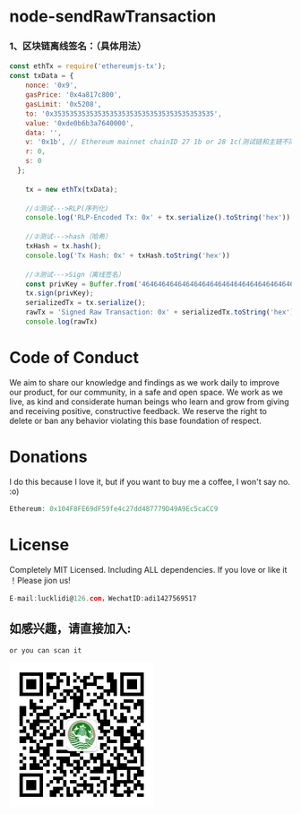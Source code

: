 # node-sendRawTransaction

### 1、区块链离线签名：（具体用法）

```JavaScript
const ethTx = require('ethereumjs-tx');
const txData = {
    nonce: '0x9',
    gasPrice: '0x4a817c800',
    gasLimit: '0x5208',
    to: '0x3535353535353535353535353535353535353535',
    value: '0xde0b6b3a7640000',
    data: '',
    v: '0x1b', // Ethereum mainnet chainID 27 1b or 28 1c(测试链和主链不同,rinkeby为0x2b,如不懂可以提issue)
    r: 0,
    s: 0
  };
  
    tx = new ethTx(txData);
    
    //①测试--->RLP(序列化)
    console.log('RLP-Encoded Tx: 0x' + tx.serialize().toString('hex'))

    //②测试--->hash（哈希）
    txHash = tx.hash();
    console.log('Tx Hash: 0x' + txHash.toString('hex'))

    //③测试--->Sign（离线签名）
    const privKey = Buffer.from('4646464646464646464646464646464646464646464646464646464646464646', 'hex');
    tx.sign(privKey);
    serializedTx = tx.serialize();
    rawTx = 'Signed Raw Transaction: 0x' + serializedTx.toString('hex');
    console.log(rawTx)
```
# Code of Conduct

We aim to share our knowledge and findings as we work daily to improve our product, for our community, in a safe and open space. We work as we live, as kind and considerate human beings who learn and grow from giving and receiving positive, constructive feedback. We reserve the right to delete or ban any behavior violating this base foundation of respect.

# Donations

I do this because I love it, but if you want to buy me a coffee, I won't say no. :o)
```php
Ethereum: 0x104F8FE69dF59fe4c27dd487779D49A9Ec5caCC9
```
# License

Completely MIT Licensed. Including ALL dependencies. If you love or like it ！Please jion us!
```go
E-mail:lucklidi@126.com，WechatID:adi1427569517
```
## 如感兴趣，请直接加入:
```
or you can scan it
```

![Image text](https://github.com/fomo3d-wiki/books/blob/master/images/weixinGZ.jpg)
